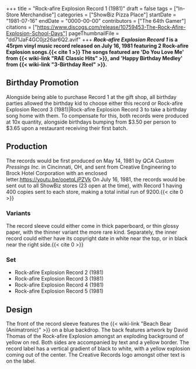 +++
title = "Rock-afire Explosion Record 1 (1981)"
draft = false
tags = ["In-Store Merchandise"]
categories = ["ShowBiz Pizza Place"]
startDate = "1981-07-16"
endDate = "0000-00-00"
contributors = ["The 64th Gamer"]
citations = ["https://www.discogs.com/release/10759453-The-Rock-Afire-Explosion-School-Days"]
pageThumbnailFile = "dd71JaF4GC0jz26ar6Q2.avif"
+++
***Rock-afire Explosion Record 1* is a 45rpm vinyl music record released on July 16, 1981 featuring 2 Rock-afire Explosion songs.{{< cite 1 >}}
The songs featured are 'Do You Love Me' from {{< wiki-link "RAE Classic Hits" >}}, and 'Happy Birthday Medley' from {{< wiki-link "3-Birthday Reel" >}}.**

## Birthday Promotion

Alongside being able to purchase Record 1 at the gift shop, all birthday parties allowed the birthday kid to choose either this record or Rock-afire Explosion Record 3 (1981)|Rock-afire Explosion Record 3 to take a birthday song home with them. To compensate for this, both records were produced at 10x quantity, alongside birthdays bumping from $3.50 per person to $3.65 upon a restaurant receiving their first batch.

## Production

The records would be first produced on May 14, 1981 by *QCA Custom Pressings Inc.* in Cincinnati, OH, and sent from Creative Engineering to Brock Hotel Corporation with an enclosed letter.https://youtu.be/ooetqLjPZVk
On July 16, 1981, the records would be sent out to all ShowBiz stores (23 open at the time), with Record 1 having 400 copies sent to each store, making a total initial run of 9200.{{< cite 0 >}}

### Variants

The record sleeve could either come in thick paperboard, or thin glossy paper, with the thinner variant the more rare kind. Separately, the inner record could either have its copyright date in white near the top, or in black near the right side.{{< cite 0 >}}

### Set

- Rock-afire Explosion Record 2 (1981)
- Rock-afire Explosion Record 3 (1981)
- Rock-afire Explosion Record 4 (1981)
- Rock-afire Explosion Record 5 (1981)

## Design

The front of the record sleeve features the {{< wiki-link "Beach Bear (Animatronic)" >}} on a blue backdrop. The back features artwork by David Thomas of the Rock-afire Explosion amongst an exploding background of yellow on red. Both sides are accompanied by text and a yellow border.
The record label has a vertical gradient of black to white, with a yellow explosion coming out of the center. The Creative Records logo amongst other text is on the label.
